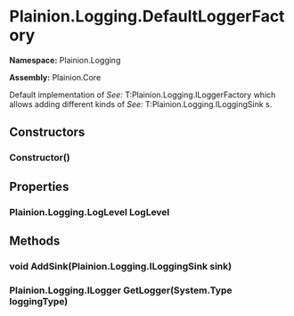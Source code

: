
# Plainion.Logging.DefaultLoggerFactory

**Namespace:** Plainion.Logging

**Assembly:** Plainion.Core

Default implementation of
*See:* T:Plainion.Logging.ILoggerFactory
which allows adding different kinds of
*See:* T:Plainion.Logging.ILoggingSink
s.


## Constructors

### Constructor()


## Properties

### Plainion.Logging.LogLevel LogLevel


## Methods

### void AddSink(Plainion.Logging.ILoggingSink sink)

### Plainion.Logging.ILogger GetLogger(System.Type loggingType)
